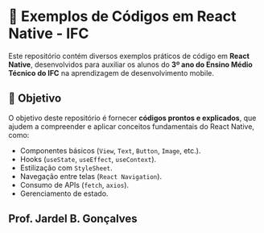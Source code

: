 # 📱 Exemplos de Códigos em React Native - IFC

Este repositório contém diversos exemplos práticos de código em **React Native**, desenvolvidos para auxiliar os alunos do **3º ano do Ensino Médio Técnico do IFC** na aprendizagem de desenvolvimento mobile.

## 🚀 Objetivo
O objetivo deste repositório é fornecer **códigos prontos e explicados**, que ajudem a compreender e aplicar conceitos fundamentais do React Native, como:
- Componentes básicos (`View`, `Text`, `Button`, `Image`, etc.).
- Hooks (`useState`, `useEffect`, `useContext`).
- Estilização com `StyleSheet`.
- Navegação entre telas (`React Navigation`).
- Consumo de APIs (`fetch`, `axios`).
- Gerenciamento de estado.


## Prof. Jardel B. Gonçalves
